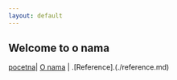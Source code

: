 ```yaml
---
layout: default
---
```


## Welcome to o nama

[pocetna](./index.nd)| [O nama](#) | .[Reference].(./reference.md)
